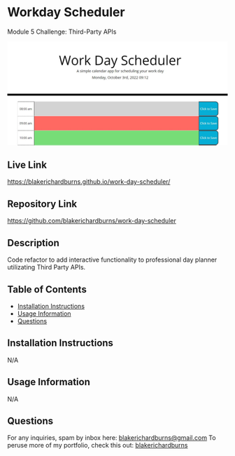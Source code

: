 # Workday Scheduler
Module 5 Challenge: Third-Party APIs

![Alt text](./assets/screenshot.JPG "Screenshot")

## Live Link
https://blakerichardburns.github.io/work-day-scheduler/

## Repository Link
https://github.com/blakerichardburns/work-day-scheduler

## Description
Code refactor to add interactive functionality to professional day planner utilizating Third Party APIs.

  ## Table of Contents
  * [Installation Instructions](#installation-instructions)
  * [Usage Information](#usage-information)
  * [Questions](#questions)

  ## Installation Instructions
  N/A

  ## Usage Information
  N/A
  
  ## Questions
  For any inquiries, spam by inbox here: blakerichardburns@gmail.com
  To peruse more of my portfolio, check this out: [blakerichardburns](https://github.com/blakerichardburns)